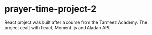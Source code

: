 # prayer-time-project-2
React project was built after a course from the Tarmeez Academy. The project dealt with React, Moment .js and Aladan API.
